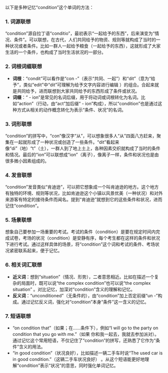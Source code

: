 以下是多种记忆“condition”这个单词的方法：

### 1. 词源联想
“condition”源自拉丁语“conditio”，最初表示“一起给予的东西”，后来演变为“情况、条件”。可以联想，在古代，人们共同给予的物资、规则等就构成了当时的一种状况或者条件。比如一群人一起给予粮食（一起给予的东西），这就形成了大家生活的一个条件，也构成了当时生活状况的一部分。

### 2. 词根词缀联想
 - **词根**：“condit”可以看作是“con -”（表示“共同、一起”）和“dit”（意为“给予”，类似“edit”中“dit”可理解为给予文字内容进行编辑 ）的组合。合起来就是共同给予，进而联想到大家共同给予的东西形成了条件或状况。
 - **词缀**：“ - ion”是常见的名词后缀，用于将动词或词根转化为名词。比如“action”（行动，由“act”加后缀“ - ion”构成），所以“condition”也是通过这种方式从相关的动作概念转化为表示“条件、状况”的名词。

### 3. 词形联想
“condition”的拼写中，“con”像汉字“从”，可以想象很多人“从”四面八方赶来，聚集在一起就形成了一种状况或创造了一些条件。“dit”看起来像“di”（地）“t”（土），一群人到了地上土上，各种因素交织就构成了当时的条件和情况。最后的“ion”可以联想成“ion”（离子），像离子一样，条件和状况也是由很多微小因素组成的。

### 4. 发音联想
“condition”发音类似“肯迪逊”，可以把它想象成一个叫肯迪逊的地方。这个地方有独特的环境、规则等状况，比如肯迪逊这个小镇以风景优美（一种状况）和对外来游客有特定的接待条件而闻名。提到“肯迪逊”就想到它的这些条件和状况，进而记住“condition”。

### 5. 场景联想
想象自己要参加一场重要的考试。考试的条件（condition）是要在规定时间内完成试卷，考场的状况（condition）是安静有序，每个考生都在这样的条件和状况下进行考试。通过这样具体的场景，将“condition”这个词和考试的条件、考场状况紧密联系起来，便于记忆。

### 6. 相关词汇联想
 - **近义词**：想到“situation”（情况、形势），二者意思相近。比如在描述一个复杂的局面时，既可以说“the complex condition”也可以说“the complex situation” 。对比记忆，加深对“condition”含义的理解和记忆。
 - **反义词**：“unconditioned”（无条件的），由“condition”加上否定前缀“un -”构成。通过记忆反义词，强化对“condition”本身“条件”这一含义的记忆。

### 7. 短语联想
 - “on condition that”（如果；在……条件下），例如“I will go to the party on condition that you go with me.”（如果 你和我一起去，我就去参加派对）。通过记忆这个常用短语，不仅记住了“condition”的拼写，还熟悉了它作为“条件”含义的用法。
 - “in good condition”（状况良好），比如描述一辆二手车时说“The used car is in good condition.”（这辆二手车状况良好） 。从这个短语能更好地理解“condition”表示“状况”的意思，同时强化单词记忆。 